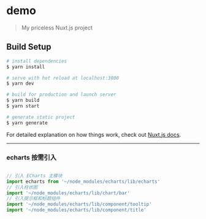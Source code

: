 # demo

> My priceless Nuxt.js project

## Build Setup

``` bash
# install dependencies
$ yarn install

# serve with hot reload at localhost:3000
$ yarn dev

# build for production and launch server
$ yarn build
$ yarn start

# generate static project
$ yarn generate
```

For detailed explanation on how things work, check out [Nuxt.js docs](https://nuxtjs.org).


---

### echarts 按需引入

```js

// 引入 ECharts 主模块
import echarts from '~/node_modules/echarts/lib/echarts'
// 引入柱状图
import '~/node_modules/echarts/lib/chart/bar'
// 引入提示框和标题组件
import '~/node_modules/echarts/lib/component/tooltip'
import '~/node_modules/echarts/lib/component/title'

```
